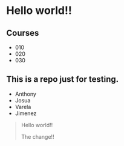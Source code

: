 # Hello world!!

## Courses
- 010
- 020
- 030
## **This is a repo just for testing.**

+ Anthony
+ Josua
+ Varela
+ Jimenez

>Hello world!!
>
>The change!!
>
